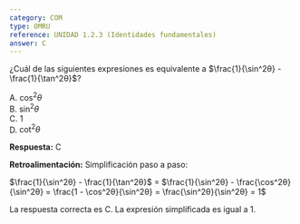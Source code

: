 ```yaml
---
category: COM
type: OMRU
reference: UNIDAD 1.2.3 (Identidades fundamentales)
answer: C
---
```


¿Cuál de las siguientes expresiones es equivalente a $\frac{1}{\sin^2θ} - \frac{1}{\tan^2θ}$?

A. $\cos^2θ$  
B. $\sin^2θ$  
C. $1$  
D. $\cot^2θ$

**Respuesta:** C

**Retroalimentación:**
Simplificación paso a paso:

$\frac{1}{\sin^2θ} - \frac{1}{\tan^2θ}$ = $\frac{1}{\sin^2θ} - \frac{\cos^2θ}{\sin^2θ} = \frac{1 - \cos^2θ}{\sin^2θ} = \frac{\sin^2θ}{\sin^2θ} = 1$
   
La respuesta correcta es C. La expresión simplificada es igual a 1.
